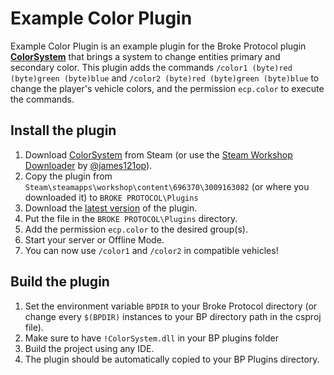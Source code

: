 # Example Color Plugin

Example Color Plugin is an example plugin for the Broke Protocol plugin **[ColorSystem](https://steamcommunity.com/sharedfiles/filedetails/?id=3009163082)** that brings a system to change entities primary and secondary color.
This plugin adds the commands `/color1 (byte)red (byte)green (byte)blue` and `/color2 (byte)red (byte)green (byte)blue` to change the player's vehicle colors, and the permission `ecp.color` to execute the commands.

## Install the plugin
1. Download [ColorSystem](https://steamcommunity.com/sharedfiles/filedetails/?id=3009163082) from Steam (or use the [Steam Workshop Downloader](https://james121op.me/toolbox/steamworkshopdownloader/) by [@james121op](https://github.com/james121op)).
2. Copy the plugin from `Steam\steamapps\workshop\content\696370\3009163082` (or where you downloaded it) to `BROKE PROTOCOL\Plugins`
3. Download the [latest version](https://github.com/TheUnishark/ExampleColorPlugin/releases/latest) of the plugin.
4. Put the file in the `BROKE PROTOCOL\Plugins` directory.
5. Add the permission `ecp.color` to the desired group(s).
6. Start your server or Offline Mode.
7. You can now use `/color1` and `/color2` in compatible vehicles!

## Build the plugin
1. Set the environment variable `BPDIR` to your Broke Protocol directory (or change every `$(BPDIR)` instances to your BP directory path in the csproj file).
2. Make sure to have `!ColorSystem.dll` in your BP plugins folder
3. Build the project using any IDE.
4. The plugin should be automatically copied to your BP Plugins directory.
